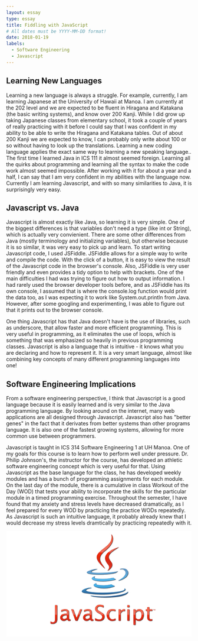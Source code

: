 ```yaml
---
layout: essay
type: essay
title: Fiddling with JavaScript
# All dates must be YYYY-MM-DD format!
date: 2018-01-19
labels:
  - Software Engineering
  - Javascript
---
```


## Learning New Languages
Learning a new language is always a struggle. For example, currently, I am learning Japanese at the University of Hawaii at Manoa. I am currently at the 202 level and we are expected to be fluent in Hiragana and Katakana (the basic writing systems), and know over 200 Kanji. While I did grow up taking Japanese classes from elementary school, it took a couple of years of really practicing with it before I could say that I was confident in my ability to be able to write the Hiragana and Katakana tables. Out of about 200 Kanji we are expected to know, I can probably only write about 100 or so without having to look up the translations. Learning a new coding language applies the exact same way to learning a new speaking language.. The first time I learned Java in ICS 111 it almost seemed foreign. Learning all the quirks about programming and learning all the syntax to make the code work almost seemed impossible. After working with it for about a year and a half, I can say that I am very confident in my abilities with the language now. Currently I am learning Javascript, and with so many similarities to Java, it is surprisingly very easy. 

## Javascript vs. Java
Javascript is almost exactly like Java, so learning it is very simple. One of the biggest differences is that variables don't need a type (like int or String), which is actually very convienient. There are some other differences from Java (mostly terminology and initializing variables), but otherwise because it is so similar, it was very easy to pick up and learn. To start writing Javascript code, I used JSFiddle. JSFiddle allows for a simple way to write and compile the code. With the click of a button, it is easy to view the result of the Javascript code in the browser's console. Also, JSFiddle is very user friendly and even provides a tidy option to help with brackets.  One of the main difficulties I had was trying to figure out how to output information. I had rarely used the browser developer tools before, and as JSFiddle has its own console, I assumed that is where the console.log function would print the data too, as I was expecting it to work like System.out.println from Java. However, after some googling and experimenting, I was able to figure out that it prints out to the browser console.

One thing Javascript has that Java doesn't have is the use of libraries, such as underscore, that allow faster and more efficient programming. This is very useful in programming, as it eliminates the use of loops, which is something that was emphasized so heavily in previous programming classes. Javascript is also a language that is intuitive - it knows what you are declaring and how to represent it. It is a very smart language, almost like combining key concepts of many different programming languages into one!

## Software Engineering Implications
From a software engineering perspective, I think that Javascript is a good language because it is easily learned and is very similar to the Java programming language. By looking around on the internet, many web applications are all designed through Javascript. Javascript also has "better genes" in the fact that it derivates from better systems than other programs language. It is also one of the fastest growing systems, allowing for more common use between programmers.

Javascript is taught in ICS 314 Software Engineering 1 at UH Manoa. One of my goals for this course is to learn how to perform well under pressure. Dr. Philip Johnson's, the instructor for the course, has developed an athletic software engineering concept which is very useful for that. Using Javascript as the base language for the class, he has developed weekly modules and has a bunch of programming assignments for each module. On the last day of the module, there is a cumulative in class Workout of the Day (WOD) that tests your ability to incorporate the skills for the particular module in a timed programming exercise. Throughout the semester, I have found that my anxiety and stress levels have decreased dramatically, as I feel prepared for every WOD by practicing the practice WODs repeatedly. As Javascript is such an intuitive language, it probably already knew that I would decrease my stress levels dramtically by practicing repeatedly with it.

<img class="ui large floated rounded image" src="../images/JavaScript_logo_web.jpg">
